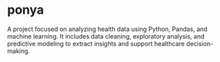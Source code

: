 # ponya
A project focused on analyzing health data using Python, Pandas, and machine learning. It includes data cleaning, exploratory analysis, and predictive modeling to extract insights and support healthcare decision-making.
